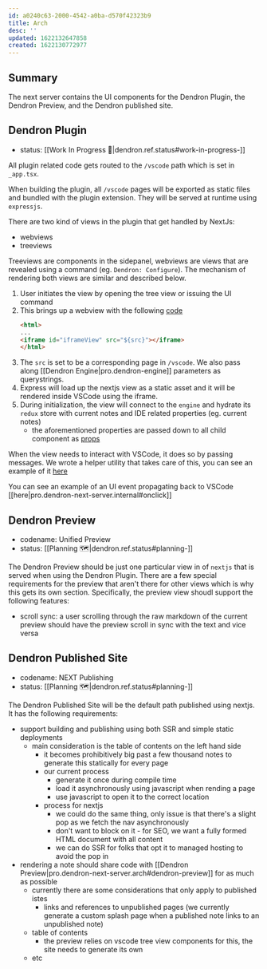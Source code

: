 ```yaml
---
id: a0240c63-2000-4542-a0ba-d570f42323b9
title: Arch
desc: ''
updated: 1622132647858
created: 1622130772977
---
```


## Summary

The next server contains the UI components for the Dendron Plugin, the Dendron Preview, and the Dendron published site.

## Dendron Plugin
- status: [[Work In Progress 🚧|dendron.ref.status#work-in-progress-]]

All plugin related code gets routed to the `/vscode` path which is set in `_app.tsx`. 

When building the plugin, all `/vscode` pages will be exported as static files and bundled with the plugin extension. They will be served at runtime using `expressjs`.

There are two kind of views in the plugin that get handled by NextJs:
- webviews
- treeviews

Treeviews are components in the sidepanel, webviews are views that are revealed using a command (eg. `Dendron: Configure`). The mechanism of rendering both views are similar and described below.

1. User initiates the view by opening the tree view or issuing the UI command
1. This brings up a webview with the following [code](https://github.com/dendronhq/dendron/blob/dev-kevin/packages/plugin-core/src/views/utils.ts#L45:L45)
    ```html
    <html> 
    ...
    <iframe id="iframeView" src="${src}"></iframe>
    </html>
    ```
1. The `src` is set to be a corresponding page in `/vscode`. We also pass along [[Dendron Engine|pro.dendron-engine]] parameters as querystrings.
1. Express will load up the nextjs view as a static asset and it will be rendered inside VSCode using the iframe.
1. During initialization, the view will connect to the `engine` and hydrate its `redux` store with current notes and IDE related properties (eg. current notes)
    - the aforementioned properties are passed down to all child component as [props](https://github.com/dendronhq/dendron/blob/dev-kevin/packages/dendron-next-server/pages/_app.tsx#L92:L92)


When the view needs to interact with VSCode, it does so by passing messages. We wrote a helper utility that takes care of this, you can see an example of it [here](https://github.com/dendronhq/dendron/blob/dev-kevin/packages/dendron-next-server/pages/vscode/tree-view.tsx#L184:L184)

You can see an example of an UI event propagating back to VSCode [[here|pro.dendron-next-server.internal#onclick]]

## Dendron Preview 
- codename: Unified Preview
- status: [[Planning 🗺️|dendron.ref.status#planning-️]]

The Dendron Preview should be just one particular view in of `nextjs` that is served when using the Dendron Plugin. There are a few special requirements for the preview that aren't there for other views which is why this gets its own section. Specifically, the preview view shoudl support the following features:

- scroll sync: a user scrolling through the raw markdown of the current preview should have the preview scroll in sync with the text and vice versa

## Dendron Published Site
- codename: NEXT Publishing 
- status: [[Planning 🗺️|dendron.ref.status#planning-️]]

The Dendron Published Site will be the default path published using nextjs. It has the following requirements:

- support building and publishing using both SSR and simple static deployments
    - main consideration is the table of contents on the left hand side
        - it becomes prohibitively big past a few thousand notes to generate this statically for every page
        - our current process
            - generate it once during compile time
            - load it asynchronously using javascript when rending a page
            - use javascript to open it to the correct location
        - process for nextjs
            - we could do the same thing, only issue is that there's a slight pop as we fetch the nav asynchronously
            - don't want to block on it - for SEO, we want a fully formed HTML document with all content 
            - we can do SSR for folks that opt it to managed hosting to avoid the pop in
- rendering a note should share code with [[Dendron Preview|pro.dendron-next-server.arch#dendron-preview]] for as much as possible
    - currently there are some considerations that only apply to published istes
        - links and references to unpublished pages (we currently generate a custom splash page when a published note links to an unpublished note)
    - table of contents 
        - the preview relies on vscode tree view components for this, the site needs to generate its own
    - etc